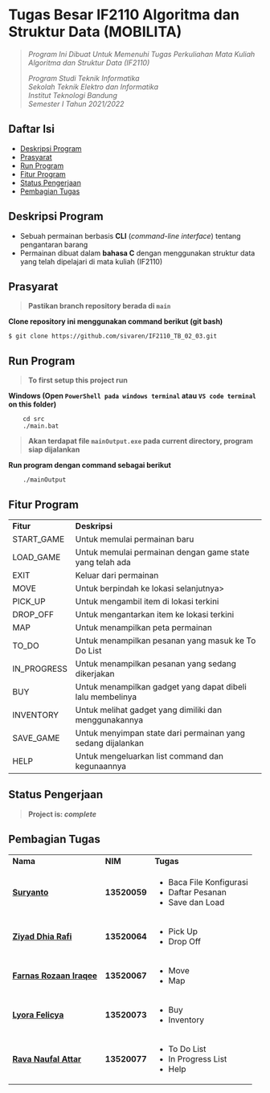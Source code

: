 # Tugas Besar IF2110 Algoritma dan Struktur Data (MOBILITA)
> _Program Ini Dibuat Untuk Memenuhi Tugas Perkuliahan Mata Kuliah Algoritma dan Struktur Data (IF2110)_ <br/>
>
> _Program Studi Teknik Informatika <br/>
> Sekolah Teknik Elektro dan Informatika <br/>
> Institut Teknologi Bandung <br/>
> Semester I Tahun 2021/2022 <br/>_

## Daftar Isi
* [Deskripsi Program](#deskripsi-program)
* [Prasyarat](#prasyarat)
* [Run Program](#run-program)
* [Fitur Program](#fitur-program)
* [Status Pengerjaan](#status-pengerjaan)
* [Pembagian Tugas](#pembagian-tugas)

## Deskripsi Program
- Sebuah permainan berbasis **CLI** (_command-line interface_) tentang pengantaran barang
- Permainan dibuat dalam **bahasa C** dengan menggunakan struktur data yang telah dipelajari di mata kuliah (IF2110)

## Prasyarat
> **Pastikan branch repository berada di `main`** </br>

**Clone repository ini menggunakan command berikut (git bash)**
```
$ git clone https://github.com/sivaren/IF2110_TB_02_03.git
```

## Run Program
> **To first setup this project run** </br>

**Windows (Open `PowerShell pada windows terminal` atau `VS code terminal` on this folder)**
```
    cd src
    ./main.bat
```
> **Akan terdapat file `mainOutput.exe` pada current directory, program siap dijalankan**  </br>

**Run program dengan command sebagai berikut**
```
    ./mainOutput
```

## Fitur Program
<table>
    <tr>
      <td><b>Fitur</td>
      <td><b>Deskripsi</td>
    </tr>
    <tr>
      <td>START_GAME</td>
      <td>Untuk memulai permainan baru</b></td>
    </tr>
    <tr>
      <td>LOAD_GAME</td>
      <td>Untuk memulai permainan dengan game state yang telah ada</b></td>
    </tr>
    <tr>
      <td>EXIT</td>
      <td>Keluar dari permainan</td>
    </tr>
    <tr>
      <td>MOVE</td>
      <td>Untuk berpindah ke lokasi selanjutnya></td>
    </tr>
    <tr>
      <td>PICK_UP</td>
      <td>Untuk mengambil item di lokasi terkini</td>
    </tr>
    <tr>
      <td>DROP_OFF</td>
      <td>Untuk mengantarkan item ke lokasi terkini</td>
    </tr>
    <tr>
      <td>MAP</td>
      <td>Untuk menampilkan peta permainan</td>
    </tr>
    <tr>
      <td>TO_DO</td>
      <td>Untuk menampilkan pesanan yang masuk ke To Do List</td>
    </tr>
    <tr>
      <td>IN_PROGRESS</td>
      <td>Untuk menampilkan pesanan yang sedang dikerjakan</td>
    </tr>
    <tr>
      <td>BUY</td>
      <td>Untuk menampilkan gadget yang dapat dibeli lalu membelinya</td>
    </tr>
    <tr>
      <td>INVENTORY</td>
      <td>Untuk melihat gadget yang dimiliki dan menggunakannya</td>
    </tr>
    <tr>
      <td>SAVE_GAME</td>
      <td>Untuk menyimpan state dari permainan yang sedang dijalankan</td>
    </tr>
    <tr>
      <td>HELP</td>
      <td>Untuk mengeluarkan list command dan kegunaannya
</td>
    </tr>
</table>

## Status Pengerjaan
> **Project is: _complete_**

## Pembagian Tugas
<table>
    <tr>
      <td><b>Nama</b></td>
      <td><b>NIM</b></td>
      <td><b>Tugas</b></td>
    </tr>
    <tr>
      <td><a href="https://github.com/SurTan02"><b>Suryanto</b></a></td>
      <td><b>13520059</b></td>
      <td>
        <ul>
            <p></p>
            <li> Baca File Konfigurasi </li>
            <li> Daftar Pesanan </li>
            <li> Save dan Load </li>
        </ul>
      </td>
    </tr>
    <tr>
      <td><a href="https://github.com/ziyaddr"><b>Ziyad Dhia Rafi</b></a></td>
      <td><b>13520064</b></td>
      <td>
        <ul>
            <p></p>
            <li> Pick Up </li>
            <li> Drop Off </li>
        </ul>
      </td>
    </tr>
    <tr>
      <td><a href="https://github.com/OjaanIr"><b>Farnas Rozaan Iraqee</b></a></td>
      <td><b>13520067</b></td>
      <td>
        <ul>
            <p></p>
            <li> Move </li>
            <li> Map </li>
        </ul>
      </td>
    </tr>
    <tr>
      <td><a href="https://github.com/lyorafelicya"><b>Lyora Felicya</b></a></td>
      <td><b>13520073</b></td>
      <td>
        <ul>
            <p></p>
            <li> Buy </li>
            <li> Inventory </li>
        </ul>
      </td>
    </tr>
    <tr>
      <td><a href="https://github.com/sivaren"><b>Rava Naufal Attar</b></a></td>
      <td><b>13520077</b></td>
      <td>
        <ul>
            <p></p>
            <li> To Do List </li>
            <li> In Progress List </li>
            <li> Help </li>
        </ul>
      </td>
    </tr>
</table>
